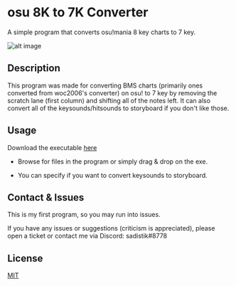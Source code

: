 # osu 8K to 7K Converter
A simple program that converts osu!mania 8 key charts to 7 key.

![alt image](https://i.imgur.com/QPe73Lw.png)

## Description
This program was made for converting BMS charts (primarily ones converted from woc2006's converter) on osu! to 7 key by removing the scratch lane (first column) and shifting all of the notes left. It can also convert all of the keysounds/hitsounds to storyboard if you don't like those.

## Usage
Download the executable [here](https://github.com/sxturndev/mania-8K-to-7K-Converter/releases/download/v1.01/osu.8k.to.7k.Converter.exe)
- Browse for files in the program or simply drag & drop on the exe.

- You can specify if you want to convert keysounds to storyboard.

## Contact & Issues
This is my first program, so you may run into issues.

If you have any issues or suggestions (criticism is appreciated), please open a ticket or contact me via Discord: sadistik#8778

## License
[MIT](https://choosealicense.com/licenses/mit/)

